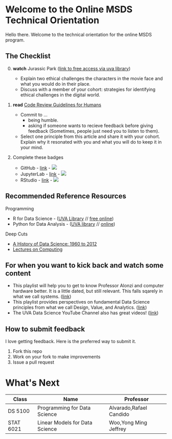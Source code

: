 # Welcome to the Online MSDS Technical Orientation
Hello there. Welcome to the technical orientation for the online MSDS program.

## The Checklist
0. **watch** Jurassic Park ([link to free access via uva library](https://digitalcampus-swankmp-net.proxy1.library.virginia.edu/uva296909/play/bafece83e07de665?referrer=marc))

    * Explain two ethical challenges the characters in the movie face and what you would do in their place.
    * Discuss with a member of your cohort: strategies for identifying ethical challenges in the digital world.
1. **read** [Code Review Guidelines for Humans](https://phauer.com/2018/code-review-guidelines/)

    * Commit to ...
      * being humble.
      * asking if someone wants to recieve feedback before giving feedback (Sometimes, people just need you to listen to them).
    * Select one principle from this article and share it with your cohort. Explain why it resonated with you and what you will do to keep it in your mind.

2. Complete these badges
    * GitHub - [link](https://github.com/UVADS/orientation-technical/blob/main/badges/github.md) - ![](https://github.com/UVADS/orientation-technical/blob/main/content/images/github-badge.png)
    * JupyterLab - [link]() - ![](https://github.com/UVADS/orientation-technical/blob/main/content/images/jupyter-token.png)
    * RStudio - [link]() - ![](https://github.com/UVADS/orientation-technical/blob/main/content/images/rstudio-token.png)



## Recommended Reference Resources
Programming
* R for Data Science - ([UVA Library](https://learning.oreilly.com/library/view/r-for-data/9781491910382/?ar) // [free online](https://r4ds.had.co.nz/))
* Python for Data Analysis - ([UVA library](https://learning.oreilly.com/library/view/python-for-data/9781491957653/?ar) // [online](https://wesmckinney.com/pages/book.html))

Deep Cuts
* [A History of Data Science: 1960 to 2012](https://myuva-my.sharepoint.com/:b:/g/personal/lpa2a_virginia_edu/EZ7EIykczFNOr7vu9Y0JsJwBXxEdwV86y5B1HRbrfCZ0Aw?e=PA6wHL)
* [Lectures on Computing](http://galileo.phys.virginia.edu/compfac/courses/)

## For when you want to kick back and watch some content
* This playlist will help you to get to know Professor Alonzi and computer hardware better. It is a little dated, but still relevant. This falls sqarely in what we call systems. ([link](https://www.youtube.com/watch?v=X1ZfpZ3HSwI&list=TLGGK2JILVWuD64yNjA2MjAyMw&index=1))
* This playlist provides perspectives on fundamental Data Science principles from what we call Design, Value, and Analytics. ([link](https://www.youtube.com/watch?v=Sm5xF-UYgdg&list=PLc0No4e8MMEPagWbHNrEIXx6nuWg7xFdq))
* The UVA Data Science YouTube Channel also has great videos! ([link](https://www.youtube.com/watch?v=m0t9SVI4We4))


## How to submit feedback
I love getting feedback. Here is the preferred way to submit it.
1. Fork this repo
2. Work on your fork to make improvements
3. Issue a pull request

# What's Next
| Class | Name  | Professor |
|-------|-------|-----------|
|  DS 5100   |Programming for Data Science | Alvarado,Rafael Candido   |
|   STAT 6021   | Linear Models for Data Science | Woo,Yong Ming Jeffrey |
